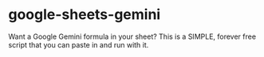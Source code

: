 # google-sheets-gemini
Want a Google Gemini formula in your sheet? This is a SIMPLE, forever free script that you can paste in and run with it.

